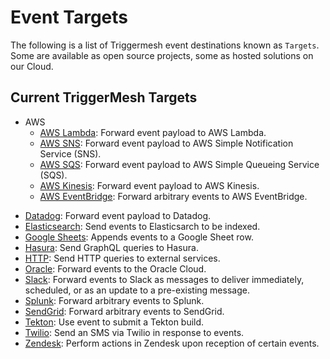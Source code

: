 # Event Targets

The following is a list of Triggermesh event destinations known as `Targets`. Some are available as open source projects, some as hosted solutions on our Cloud.

## Current TriggerMesh Targets

* AWS
    * [AWS Lambda](./awslambda.md): Forward event payload to AWS Lambda.
    * [AWS SNS](./awssns.md): Forward event payload to AWS Simple Notification Service (SNS).
    * [AWS SQS](./awssqs.md): Forward event payload to AWS Simple Queueing Service (SQS).
    * [AWS Kinesis](./awskinesis.md): Forward event payload to AWS Kinesis.
    * [AWS EventBridge](./awseventbridge.md): Forward arbitrary events to AWS EventBridge.
<!-- * [Confluent](./confluent.md): Forward events to Confluent Kafka. -->
* [Datadog](./datadog.md): Forward event payload to Datadog.
* [Elasticsearch](./elasticsearch.md): Send events to Elasticsarch to be indexed.
* [Google Sheets](./googlesheets.md): Appends events to a Google Sheet row.
* [Hasura](./hasura.md): Send GraphQL queries to Hasura.
* [HTTP](./http.md): Send HTTP queries to external services.
* [Oracle](./oracle.md): Forward events to the Oracle Cloud.
* [Slack](./slack.md): Forward events to Slack as messages to deliver immediately, scheduled, or as an update to a pre-existing message.
* [Splunk](./splunk.md): Forward arbitrary events to Splunk.
* [SendGrid](./sendgrid.md): Forward arbitrary events to SendGrid.
* [Tekton](./tekton.md): Use event to submit a Tekton build.
* [Twilio](./twilio.md): Send an SMS via Twilio in response to events.
* [Zendesk](./zendesk.md): Perform actions in Zendesk upon reception of certain events.

